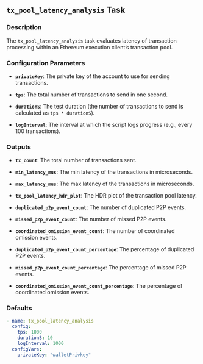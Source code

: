 ## `tx_pool_latency_analysis` Task

### Description

The `tx_pool_latency_analysis` task evaluates latency of transaction processing within an Ethereum execution client’s transaction pool.

### Configuration Parameters

- **`privateKey`**:
  The private key of the account to use for sending transactions.

- **`tps`**:
  The total number of transactions to send in one second.

- **`durationS`**:
  The test duration (the number of transactions to send is calculated as `tps * durationS`).

- **`logInterval`**:
  The interval at which the script logs progress (e.g., every 100 transactions).

### Outputs

- **`tx_count`**:
  The total number of transactions sent.

- **`min_latency_mus`**:
  The min latency of the transactions in microseconds.

- **`max_latency_mus`**:
  The max latency of the transactions in microseconds.

- **`tx_pool_latency_hdr_plot`**:
  The HDR plot of the transaction pool latency.

- **`duplicated_p2p_event_count`**:
  The number of duplicated P2P events.

- **`missed_p2p_event_count`**:
  The number of missed P2P events.

- **`coordinated_omission_event_count`**:
  The number of coordinated omission events.

- **`duplicated_p2p_event_count_percentage`**:
  The percentage of duplicated P2P events.

- **`missed_p2p_event_count_percentage`**:
  The percentage of missed P2P events.

- **`coordinated_omission_event_count_percentage`**:
  The percentage of coordinated omission events.

### Defaults

```yaml
- name: tx_pool_latency_analysis
  config:
    tps: 1000
    durationS: 10  
    logInterval: 1000
  configVars:
    privateKey: "walletPrivkey"
```
